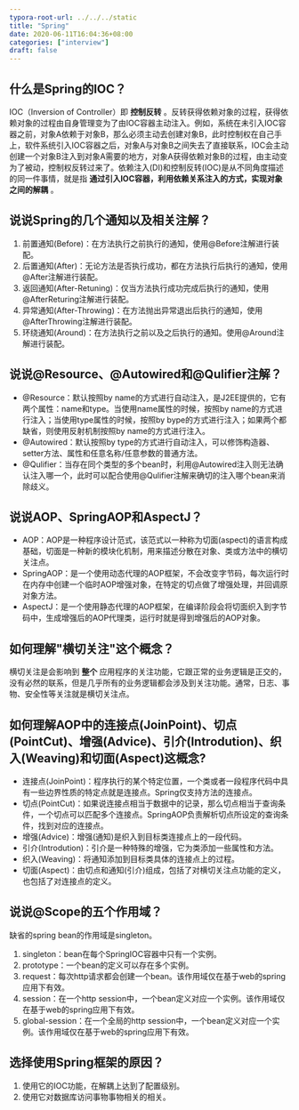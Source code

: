 ```yaml
---
typora-root-url: ../../../static
title: "Spring"
date: 2020-06-11T16:04:36+08:00
categories: ["interview"]
draft: false
---
```


## 什么是Spring的IOC？
IOC（Inversion of Controller）即 **控制反转** 。反转获得依赖对象的过程，获得依赖对象的过程由自身管理变为了由IOC容器主动注入。例如，系统在未引入IOC容器之前，对象A依赖于对象B，那么必须主动去创建对象B，此时控制权在自己手上，软件系统引入IOC容器之后，对象A与对象B之间失去了直接联系，IOC会主动创建一个对象B注入到对象A需要的地方，对象A获得依赖对象B的过程，由主动变为了被动，控制权反转过来了。依赖注入(DI)和控制反转(IOC)是从不同角度描述的同一件事情，就是指 **通过引入IOC容器，利用依赖关系注入的方式，实现对象之间的解耦** 。

## 说说Spring的几个通知以及相关注解？
1. 前置通知(Before)：在方法执行之前执行的通知，使用@Before注解进行装配。
2. 后置通知(After)：无论方法是否执行成功，都在方法执行后执行的通知，使用@After注解进行装配。
3. 返回通知(After-Retuning)：仅当方法执行成功完成后执行的通知，使用@AfterReturing注解进行装配。
4. 异常通知(After-Throwing)：在方法抛出异常退出后执行的通知，使用@AfterThrowing注解进行装配。
5. 环绕通知(Around)：在方法执行之前以及之后执行的通知。使用@Around注解进行装配。

## 说说@Resource、@Autowired和@Qulifier注解？
- @Resource：默认按照by name的方式进行自动注入，是J2EE提供的，它有两个属性：name和type。当使用name属性的时候，按照by name的方式进行注入；当使用type属性的时候，按照by bype的方式进行注入；如果两个都缺省，则使用反射机制按照by name的方式进行注入。
- @Autowired：默认按照by type的方式进行自动注入，可以修饰构造器、setter方法、属性和任意名称/任意参数的普通方法。
- @Qulifier：当存在同个类型的多个bean时，利用@Autowired注入则无法确认注入哪一个，此时可以配合使用@Qulifier注解来确切的注入哪个bean来消除歧义。

## 说说AOP、SpringAOP和AspectJ？
- AOP：AOP是一种程序设计范式，该范式以一种称为切面(aspect)的语言构成基础，切面是一种新的模块化机制，用来描述分散在对象、类或方法中的横切关注点。
- SpringAOP：是一个使用动态代理的AOP框架，不会改变字节码，每次运行时在内存中创建一个临时AOP增强对象，在特定的切点做了增强处理，并回调原对象方法。
- AspectJ：是一个使用静态代理的AOP框架，在编译阶段会将切面织入到字节码中，生成增强后的AOP代理类，运行时就是得到增强后的AOP对象。

## 如何理解"横切关注"这个概念？
横切关注是会影响到 **整个** 应用程序的关注功能，它跟正常的业务逻辑是正交的，没有必然的联系，但是几乎所有的业务逻辑都会涉及到关注功能。通常，日志、事物、安全性等关注就是横切关注点。

## 如何理解AOP中的连接点(JoinPoint)、切点(PointCut)、增强(Advice)、引介(Introdution)、织入(Weaving)和切面(Aspect)这概念? 
- 连接点(JoinPoint)：程序执行的某个特定位置，一个类或者一段程序代码中具有一些边界性质的特定点就是连接点。Spring仅支持方法的连接点。
- 切点(PointCut)：如果说连接点相当于数据中的记录，那么切点相当于查询条件，一个切点可以匹配多个连接点。SpringAOP负责解析切点所设定的查询条件，找到对应的连接点。
- 增强(Advice)：增强(通知)是织入到目标类连接点上的一段代码。
- 引介(Introdution)：引介是一种特殊的增强，它为类添加一些属性和方法。
- 织入(Weaving)：将通知添加到目标类具体的连接点上的过程。
- 切面(Aspect)：由切点和通知(引介)组成，包括了对横切关注点功能的定义，也包括了对连接点的定义。

## 说说@Scope的五个作用域？
缺省的spring bean的作用域是singleton。

1. singleton：bean在每个SpringIOC容器中只有一个实例。
2. prototype：一个bean的定义可以存在多个实例。
3. request：每次http请求都会创建一个bean。该作用域仅在基于web的spring应用下有效。
4. session：在一个http session中，一个bean定义对应一个实例。该作用域仅在基于web的spring应用下有效。
5. global-session：在一个全局的http session中，一个bean定义对应一个实例。该作用域仅在基于web的spring应用下有效。

## 选择使用Spring框架的原因？
1. 使用它的IOC功能，在解耦上达到了配置级别。
2. 使用它对数据库访问事物事物相关的相关。